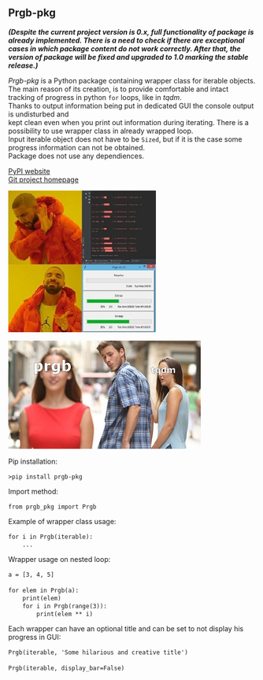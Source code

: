 ## Prgb-pkg

_**(Despite the current project version is 0.x, full functionality of package is already implemented.
There is a need to check if there are exceptional cases in which package content do not work correctly.
After that, the version of package will be fixed and upgraded to 1.0 marking the stable release.)**_

_Prgb-pkg_ is a Python package containing wrapper class for iterable objects.   
The main reason of its creation, is to provide comfortable and intact tracking of progress
in python `for` loops, like in _tqdm_.  
Thanks to output information being put in dedicated GUI the console output is undisturbed and  
kept clean even when you print out information during iterating.
There is a possibility to use wrapper class in already wrapped loop.  
Input iterable object does not have to be `Sized`, but if it is the case
some progress information can not be obtained.  
Package does not use any dependiences.

[PyPI website](https://pypi.org/project/prgb-pkg/)  
[Git project homepage](https://github.com/KodenejmBerni/prgb_pkg)  

![meme_0](imgs/meme_0.jpg)

![meme_1](imgs/meme_1.jpg)

Pip installation:
```
>pip install prgb-pkg
```

Import method:
```
from prgb_pkg import Prgb  
```

Example of wrapper class usage:
```
for i in Prgb(iterable):
    ...
```

Wrapper usage on nested loop:
```
a = [3, 4, 5]

for elem in Prgb(a):
    print(elem)
    for i in Prgb(range(3)):
        print(elem ** i)
```

Each wrapper can have an optional title and can be set to not display his progress in GUI:
```
Prgb(iterable, 'Some hilarious and creative title')

Prgb(iterable, display_bar=False)
```